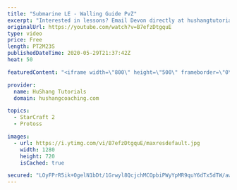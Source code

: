 ```yaml
---
title: "Submarine LE - Walling Guide PvZ"
excerpt: "Interested in lessons? Email Devon directly at hushangtutorials@outlook.com ------------------------------------------------------------------------------------------------------- Want to support HuShang Tutorials directly? Patreon is a website where you can contribute a monthly donation that will help"
originalUrl: https://youtube.com/watch?v=B7efzDtgquE
type: video
price: Free
length: PT2M23S
publishedDateTime: 2020-05-29T21:37:42Z
heat: 50

featuredContent: "<iframe width=\"800\" height=\"500\" frameborder=\"0\" src=\"https://www.youtube.com/embed/B7efzDtgquE\" allow=\"accelerometer; autoplay; encrypted-media; gyroscope; picture-in-picture\" allowfullscreen></iframe>"

provider:
  name: HuShang Tutorials
  domain: hushangcoaching.com

topics:
  - StarCraft 2
  - Protoss

images:
  - url: https://i.ytimg.com/vi/B7efzDtgquE/maxresdefault.jpg
    width: 1280
    height: 720
    isCached: true

secured: "LOyFPrR5ik+OgelN1bDt/1Grwyl8QcjchMCOpbiPWyYpMR9quY6dTx5dTW/aw4nl0KW5lxtFyQa57QaTpMNOH/Tn9DPhgeJu/tSRWzrpnpNPqQnJhSv1vfJbmXzev4l2Br/2+WzuRGZM8Z0IKXgGfZLEnJlq+6g35v2HT63mGzHLfdxEOsE6Rc5x/+Kq0R84E3JKJWzkYrFV+AtpSXJslAxULHLO9Z/o6d9cd0uy/quA5kdybbbyr/VSrlEPvendQXtt+5wGqClQwrmRtGsCtuIKgfLM15j8qUYb/TuMdZnQtaHQs0CAMUIP985rAa1rXo491ZoiQjvcJoWPpzZPu8CKpfhKOMFE0CN6sNQ+pJMPXPM4AdO+rGAWNChWgi3XeP7Kr/jVYeGxrCURgpVXbj5rl60ezSLJjb0jEeIwrA0=;BE0axoIrm6CeIbQQvn1Ieg=="
---
```


